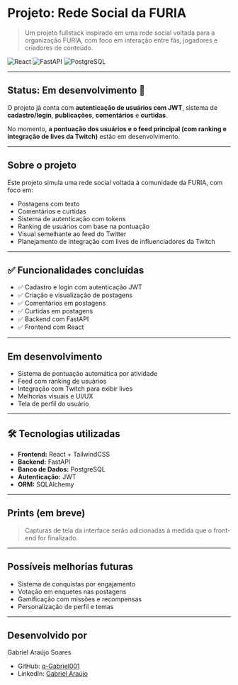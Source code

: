 #  Projeto: Rede Social da FURIA

> Um projeto fullstack inspirado em uma rede social voltada para a organização FURIA, com foco em interação entre fãs, jogadores e criadores de conteúdo.

![React](https://img.shields.io/badge/-React-61DAFB?style=for-the-badge&logo=react&logoColor=white)
![FastAPI](https://img.shields.io/badge/-FastAPI-009688?style=for-the-badge&logo=fastapi&logoColor=white)
![PostgreSQL](https://img.shields.io/badge/-PostgreSQL-336791?style=for-the-badge&logo=postgresql&logoColor=white)

---

##  Status: Em desenvolvimento 🚧

O projeto já conta com **autenticação de usuários com JWT**, sistema de **cadastro/login**, **publicações**, **comentários** e **curtidas**.

No momento, **a pontuação dos usuários e o feed principal (com ranking e integração de lives da Twitch)** estão em desenvolvimento.

---

##  Sobre o projeto

Este projeto simula uma rede social voltada à comunidade da FURIA, com foco em:

- Postagens com texto
- Comentários e curtidas
- Sistema de autenticação com tokens
- Ranking de usuários com base na pontuação
- Visual semelhante ao feed do Twitter
- Planejamento de integração com lives de influenciadores da Twitch

---

## ✅ Funcionalidades concluídas

- ✅ Cadastro e login com autenticação JWT  
- ✅ Criação e visualização de postagens  
- ✅ Comentários em postagens  
- ✅ Curtidas em postagens  
- ✅ Backend com FastAPI  
- ✅ Frontend com React

---

##  Em desenvolvimento

-  Sistema de pontuação automática por atividade  
-  Feed com ranking de usuários  
-  Integração com Twitch para exibir lives  
-  Melhorias visuais e UI/UX  
-  Tela de perfil do usuário  

---

## 🛠 Tecnologias utilizadas

- **Frontend:** React + TailwindCSS  
- **Backend:** FastAPI  
- **Banco de Dados:** PostgreSQL  
- **Autenticação:** JWT  
- **ORM:** SQLAlchemy

---

##  Prints (em breve)

> Capturas de tela da interface serão adicionadas à medida que o front-end for finalizado.

---

##  Possíveis melhorias futuras

-  Sistema de conquistas por engajamento  
-  Votação em enquetes nas postagens  
-  Gamificação com missões e recompensas  
-  Personalização de perfil e temas  

---

##  Desenvolvido por

Gabriel Araújo Soares

- GitHub: [q-Gabriel001](https://github.com/q-Gabriel001)  
- LinkedIn: [Gabriel Araújo](https://www.linkedin.com/in/gabriel-araujo2001/)
